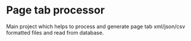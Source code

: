 # Page tab processor

Main project which helps to process and generate page tab xml/json/csv formatted files and read from database.
